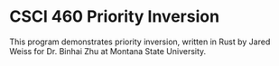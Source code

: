 # CSCI 460 Priority Inversion
This program demonstrates priority inversion, written in Rust by Jared Weiss for Dr. Binhai Zhu at Montana State University.
